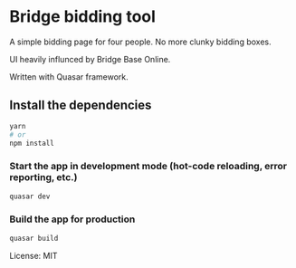 # Bridge bidding tool

A simple bidding page for four people. No more clunky bidding boxes.

UI heavily influnced by Bridge Base Online.

Written with Quasar framework.

## Install the dependencies
```bash
yarn
# or
npm install
```

### Start the app in development mode (hot-code reloading, error reporting, etc.)
```bash
quasar dev
```

### Build the app for production
```bash
quasar build
```

License: MIT
